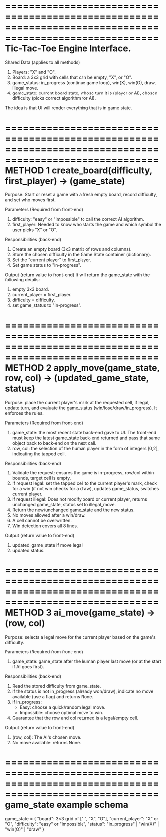 ========================================================================================================
Tic-Tac-Toe Engine Interface.
========================================================================================================

Shared Data (applies to all methods)
1. Players: "X" and "O".
2. Board: a 3x3 grid with cells that can be empty, "X", or "O".
3. game_status: in_progress (continue game loop), win(X), win(O), draw, illegal move.
4. game_state: current board state, whose turn it is (player or AI), chosen difficulty (picks correct algorithm for AI).

The idea is that UI will render everything that is in game state.

========================================================================================================
METHOD 1
create_board(difficulty, first_player) -> (game_state)
========================================================================================================

Purpose: Start or reset a game with a fresh empty board, record difficulty, and set who moves first.

Parameters (Required from front-end)
1. difficulty: "easy" or "impossible" to call the correct AI algorithm.
2. first_player: Needed to know who starts the game and which symbol the user picks "X" or "O".

Responsibilities (back-end)
1. Create an empty board (3x3 matrix of rows and columns).
2. Store the chosen difficulty in the Game State container (dictionary).
3. Set the "current player" to first_player.
4. Set game status to "in-progress".

Output (return value to front-end)
It will return the game_state with the following details:
1. empty 3x3 board.
2. current_player = first_player.
3. difficulty = difficulty.
4. set game_status to "in-progress".

========================================================================================================
METHOD 2
apply_move(game_state, row, col) -> (updated_game_state, status)
========================================================================================================

Purpose: place the current player's mark at the requested cell, if legal, update turn, and evaluate the game_status (win/lose/draw/in_progress). It enforces the rules.

Parameters (Required from front-end)
1. game_state: the most recent state back-end gave to UI. The front-end must keep the latest game_state back-end returned and pass that same object back to back-end on the next call.
2. row, col: the selection of the human player in the form of integers [0,2], indicating the tapped cell.

Responsibilities (back-end)
1. Validate the request: ensures the game is in-progress, row/col within bounds, target cell is empty.
2. If request legal: set the tapped cell to the current player's mark, check for a win (if not win checks for a draw), updates game_status, switches current player.
3. if request illegal: Does not modify board or current player, returns unchanged game_state, status set to illegal_move.
4. Return the new/unchanged game_state and the new status.
5. No moves allowed after a win/draw.
6. A cell cannot be overwritten.
7. Win detection covers all 8 lines.

Output (return value to front-end)
1. updated_game_state if move legal.
2. updated status.

========================================================================================================
METHOD 3
ai_move(game_state) -> (row, col)
========================================================================================================

Purpose: selects a legal move for the current player based on the game's difficulty.

Parameters (Required from front-end)
1. game_state: game_state after the human player last move (or at the start if AI goes first).

Responsibilities (back-end)
1. Read the stored difficulty from game_state.
2. if the status is not in_progress (already won/draw), indicate no move available (use a flag) and returns None.
3. if in_progress:
   - Easy: choose a quick/random legal move.
   - Impossible: choose optimal move to win.
4. Guarantee that the row and col returned is a legal/empty cell.

Output (return value to front-end)
1. (row, col): The AI's chosen move.
2. No move available: returns None.

========================================================================================================
game_state example schema
========================================================================================================
game_state = {
  "board": 3×3 grid of [" ", "X", "O"],
  "current_player": "X" or "O",
  "difficulty": "easy" or "impossible",
  "status": "in_progress" | "win(X)" | "win(O)" | "draw"
}


